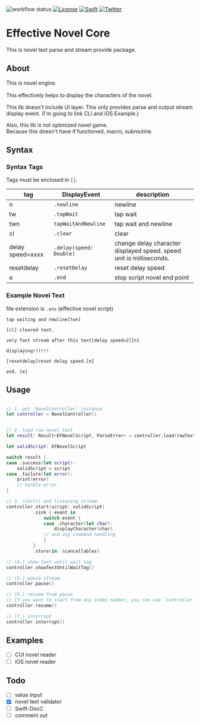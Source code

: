 ![workflow status](https://github.com/mui-z/effective-novel-core/actions/workflows/actions.yaml/badge.svg)
[![License](https://img.shields.io/github/license/mui-z/GithubRepoSearcher?labelColor=333333)](https://github.com/mui-z/effective-novel-core/blob/main/LICENSE)
[![Swift](https://img.shields.io/badge/Swift-FA7343)](https://github.com/apple/swift)
[![Twitter](https://img.shields.io/twitter/url/https/twitter.com/mui_z_.svg?style=social&label=Follow%20%40mui-z)](https://twitter.com/mui_z_)


# Effective Novel Core

This is novel text parse and stream provide package.

## About
This is novel engine.

This effectively helps to display the characters of the novel.　　

This lib doesn't include UI layer.
This only provides parse and output stream display event. (I'm going to link CLI and iOS Example.)

Also, this lib is not optimized novel game.  
Because this doesn't have if functioned, macro, subroutine.

## Syntax

### Syntax Tags
Tags must be enclosed in `[]`.

| tag              | DisplayEvent            | description                                                         |
|------------------|-------------------------|---------------------------------------------------------------------|
| n                | `.newline`              | newline                                                             |
| tw               | `.tapWait`              | tap wait                                                            |
| twn              | `tapWaitAndNewline`     | tap wait and newline                                                |
| cl               | `.clear`                | clear                                                               |
| delay speed=xxxx | `.delay(speed: Double)` | change delay character displayed speed. speed unit is milliseconds. |
| resetdelay       | `.resetDelay`           | reset delay speed                                                   |
| e                | `.end`                  | stop script novel end point                                         |


### Example Novel Text

file extension is `.ens` (effective novel script)

```sample.ens
tap waiting and newline[twn]

[cl] cleared text.

very fast stream after this text[delay speed=2][n]

displaying!!!!!!

[resetdelay]reset delay speed.[n]

end. [e]
```

## Usage

```swift

// 1. get `NovelController` instance
let controller = NovelController()


// 2. load raw novel text
let result: Result<EFNovelScript, ParseError> = controller.load(rawText: rawText)

let validScript: EFNovelScript

switch result {
case .success(let script):
    validScript = script
case .failure(let error):
    print(error)
    // handle error.
}

// 3. start() and listening stream
controller.start(script: validScript)
          .sink { event in
              switch event {
              case .character(let char):
                  displayCharacter(char)
              // and any command handling
              }
          }
          .store(in: &cancellables)

// (4.) show text until wait tag
controller.showTextUntilWaitTag()

// (5.) pause stream.
controller.pause()

// (6.) resume from pause
// If you want to start from any index number, you can use `controller.resume(at: 100)`
controller.resume() 

// (7.) interrupt
controller.interrupt()


```



## Examples
- [ ] CUI novel reader
- [ ] iOS novel reader

## Todo
- [ ] value input
- [x] novel text validator
- [ ] Swift-DocC
- [ ] comment out
